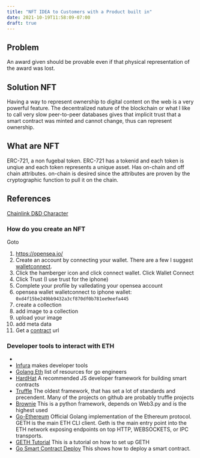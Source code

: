 ```yaml
---
title: "NFT IDEA to Customers with a Product built in"
date: 2021-10-19T11:58:09-07:00
draft: true
---
```




## Problem

An award given should be provable even if that physical representation of the award was lost.


## Solution NFT

Having a way to represent ownership to digital content on the web is a very powerful feature. The decentralized nature of the blockchain or what I like to call very slow peer-to-peer databases gives that implicit trust that a smart contract was minted and cannot change, thus can represent ownership.

## What are NFT

ERC-721, a non fugebal token. ERC-721 has a tokenid and each token is unqiue and each token represents a unique asset. Has on-chain and off chain attributes. on-chain is desired since the attributes are proven by the cryptographic function to pull it on the chain.


## References

[Chainlink D&D Character](https://blog.chain.link/build-deploy-and-sell-your-own-dynamic-nft/)



### How do you create an NFT

Goto

1. https://opensea.io/
2. Create an account by connecting your wallet. There are a few I suggest [walletconnect](https://walletconnect.com/).
3. Click the hamberger icon and click connect wallet. Click Wallet Connect
4. Click Trust (I use trust for the iphone)
5. Complete your profile by valledating your opensea account
6. opensea wallet walletconnect to iphone wallet: `0xd4f15be249bb9432a3cf870df0b781ee9eefa445`
7. create a collection
8. add image to a collection
9. upload your image
10. add meta data
11. Get a [contract](https://etherscan.io/address/0x495f947276749ce646f68ac8c248420045cb7b5e) url




### Developer tools to interact with ETH

* 
* [Infura](https://infura.io/) makes developer tools 
* [Golang Eth](https://ethereum.org/en/developers/docs/programming-languages/golang/) list of resources for go engineers
* [HardHat](https://hardhat.org/) A recommended JS developer framework for building smart contracts
* [Truffle](https://www.trufflesuite.com/) The oldest framework, that has set a lot of standards and precendent. Many of the projects on github are probably truffle projects
* [Brownie](https://github.com/eth-brownie/brownie) This is a python framework, depends on Web3.py and is the highest used
* [Go-Ethereum](https://github.com/ethereum/go-ethereum) Official Golang implementation of the Ethereum protocol. GETH is the main ETH CLI client. Geth is the main entry point into the ETH network exposing endpoints on top HTTP, WEBSOCKETS, or IPC transports.
* [GETH Tutorial](https://medium.com/coinmonks/creating-and-exploring-a-private-ethereum-blockchain-using-geth-d71afc5cdcf9) This is a tutorial on how to set up GETH
* [Go Smart Contract Deploy](https://goethereumbook.org/smart-contract-deploy/) This shows how to deploy a smart contract.







